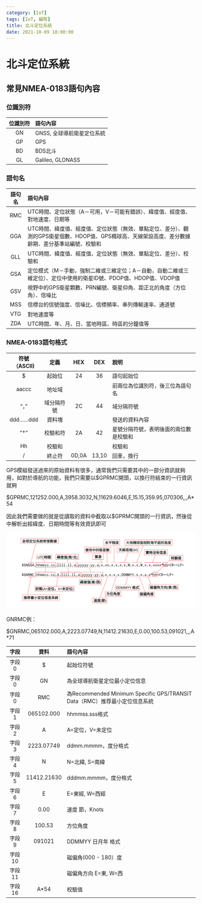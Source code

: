```yaml
---
category: [IoT]
tags: [IoT, 編程]
title: 北斗定位系統
date: 2021-10-09 18:00:00
---
```


# 北斗定位系統

## 常見NMEA-0183語句內容

### 位識別符

|位識別符|語句內容|
|:---:|:---|
|GN|GNSS, 全球導航衛星定位系統|
|GP|GPS|
|BD|BDS北斗|
|GL|Galileo, GLONASS|

### 語句名

|語句名|語句內容|
|:---:|:---|
|RMC|UTC時間、定位狀態（A－可用，V－可能有錯誤）、緯度值、經度值、對地速度、日期等|
|GGA|UTC時間、緯度值、經度值、定位狀態（無效、單點定位、差分）、觀測的GPS衛星個數、HDOP值、GPS橢球高、天線架設高度、差分數據齡期、差分基準站編號、校驗和|
|GLL|UTC時間、緯度值、經度值、定位狀態（無效、單點定位、差分）、校驗和|
|GSA|定位模式（M－手動，強制二維或三維定位；A－自動，自動二維或三維定位）、定位中使用的衛星ID號、PDOP值、HDOP值、VDOP值|
|GSV|視野中的GPS衛星顆數、PRN編號、衛星仰角、距正北的角度（方位角）、信噪比|
|MSS|信標台的信號強度、信噪比、信標頻率、串列傳輸速率、通道號|
|VTG|對地速度等|
|ZDA|UTC時間、年、月、日、當地時區、時區的分鐘值等|


### NMEA-0183語句格式

|符號（ASCII)|定義|HEX|DEX|說明|
|:---:|:---:|:---:|:---:|:---|
|$|起始位|24|36|語句起始位|
|aaccc|地址域|||前兩位為位識別符，後三位為語句名|
|“，”|域分隔符號|2C|44|域分隔符號|
|ddd……ddd|資料塊|||發送的資料內容|
|“*”|校驗和符|2A|42|星號分隔符號，表明後面的兩位數是校驗和|
|Hh|校驗和|||校驗和|
|/|終止符|0D,0A|13,10|回車，換行|


GPS模組發送過來的原始資料有很多，通常我們只需要其中的一部分資訊就夠用，如對於導航的功能，我們只需要以$GPRMC開頭，以換行符結束的一行資訊就夠

$GPRMC,121252.000,A,3958.3032,N,11629.6046,E,15.15,359.95,070306,,,A*54

因此我們需要做的就是從讀取的資料中截取以$GPRMC開頭的一行資訊，然後從中解析出經緯度、日期時間等有效資訊即可

![Alt gps](../assets/img/iot/gpsnotes.png)

GNRMC例：

$GNRMC,065102.000,A,2223.07749,N,11412.21630,E,0.00,100.53,091021,,,A*71

|字段|資料|語句內容|
|:---:|:---:|:---|
|字段0|$|起始位符號|
|字段0|GN|為全球導航衛星定位最小定位信息|
|字段0|RMC|為Recommended Minimum Specific GPS/TRANSIT Data（RMC）推荐最小定位信息系統|
|字段1|065102.000|hhmmss.sss格式|
|字段2|A|A=定位，V=未定位|
|字段3|2223.07749|ddmm.mmmm，度分格式|
|字段4|N|N=北緯, S=南緯|
|字段5|11412.21630|dddmm.mmmm，度分格式|
|字段6|E|E=東經, W=西經|
|字段7|0.00|速度 節，Knots|
|字段8|100.53|方位角度|
|字段9|091021|DDMMYY 日月年 格式|
|字段10||磁偏角(000 - 180）度|
|字段11||磁偏角方向 E=東, W=西|
|字段16|A*54|校驗值|

